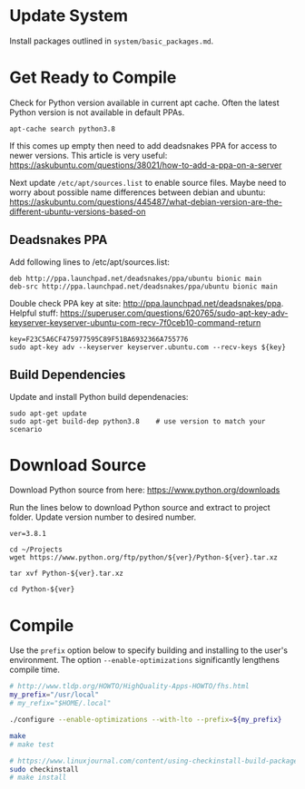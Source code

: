 

# Update System

Install packages outlined in `system/basic_packages.md`.


# Get Ready to Compile

Check for Python version available in current apt cache. Often the latest Python version is not
available in default PPAs.

    apt-cache search python3.8

If this comes up empty then need to add deadsnakes PPA for access to newer versions.
This article is very useful: https://askubuntu.com/questions/38021/how-to-add-a-ppa-on-a-server

Next update `/etc/apt/sources.list` to enable source files.  Maybe need to worry about possible
name differences between debian and ubuntu: https://askubuntu.com/questions/445487/what-debian-version-are-the-different-ubuntu-versions-based-on


## Deadsnakes PPA

Add following lines to /etc/apt/sources.list:

    deb http://ppa.launchpad.net/deadsnakes/ppa/ubuntu bionic main
    deb-src http://ppa.launchpad.net/deadsnakes/ppa/ubuntu bionic main

Double check PPA key at site: http://ppa.launchpad.net/deadsnakes/ppa.
Helpful stuff: https://superuser.com/questions/620765/sudo-apt-key-adv-keyserver-keyserver-ubuntu-com-recv-7f0ceb10-command-return

    key=F23C5A6CF475977595C89F51BA6932366A755776
    sudo apt-key adv --keyserver keyserver.ubuntu.com --recv-keys ${key}


## Build Dependencies

Update and install Python build dependenacies:

    sudo apt-get update
    sudo apt-get build-dep python3.8    # use version to match your scenario


# Download Source

Download Python source from here: https://www.python.org/downloads

Run the lines below to download Python source and extract to project folder.  Update version
number to desired number.

    ver=3.8.1

    cd ~/Projects
    wget https://www.python.org/ftp/python/${ver}/Python-${ver}.tar.xz

    tar xvf Python-${ver}.tar.xz

    cd Python-${ver}


# Compile

Use the `prefix` option below to specify building and installing to the user's environment.
The option `--enable-optimizations` significantly lengthens compile time.

```bash
# http://www.tldp.org/HOWTO/HighQuality-Apps-HOWTO/fhs.html
my_prefix="/usr/local"
# my_refix="$HOME/.local"

./configure --enable-optimizations --with-lto --prefix=${my_prefix}

make
# make test

# https://www.linuxjournal.com/content/using-checkinstall-build-packages-source
sudo checkinstall
# make install

```
